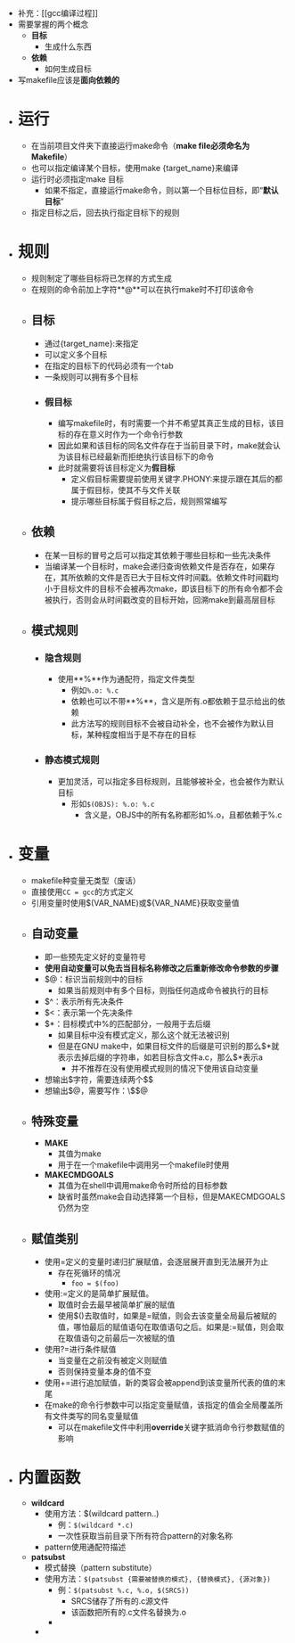 - 补充：[[gcc编译过程]]
- 需要掌握的两个概念
	- **目标**
		- 生成什么东西
	- **依赖**
		- 如何生成目标
- 写makefile应该是**面向依赖的**
- # 运行
	- 在当前项目文件夹下直接运行make命令（**make file必须命名为Makefile**）
	- 也可以指定编译某个目标，使用make {target_name}来编译
	- 运行时必须指定make 目标
		- 如果不指定，直接运行make命令，则以第一个目标位目标，即“**默认目标**”
	- 指定目标之后，回去执行指定目标下的规则
- # 规则
	- 规则制定了哪些目标将已怎样的方式生成
	- 在规则的命令前加上字符**@**可以在执行make时不打印该命令
	- ## 目标
		- 通过{target_name}:来指定
		- 可以定义多个目标
		- 在指定的目标下的代码必须有一个tab
		- 一条规则可以拥有多个目标
		- ### 假目标
			- 编写makefile时，有时需要一个并不希望其真正生成的目标，该目标的存在意义时作为一个命令行参数
			- 因此如果和该目标的同名文件存在于当前目录下时，make就会认为该目标已经最新而拒绝执行该目标下的命令
			- 此时就需要将该目标定义为**假目标**
				- 定义假目标需要提前使用关键字.PHONY:来提示跟在其后的都属于假目标，使其不与文件关联
				- 提示哪些目标属于假目标之后，规则照常编写
	- ## 依赖
		- 在某一目标的冒号之后可以指定其依赖于哪些目标和一些先决条件
		- 当编译某一个目标时，make会递归查询依赖文件是否存在，如果存在，其所依赖的文件是否已大于目标文件时间戳。依赖文件时间戳均小于目标文件的目标不会被再次make，即该目标下的所有命令都不会被执行，否则会从时间戳改变的目标开始，回溯make到最高层目标
	- ## 模式规则
		- ### 隐含规则
			- 使用**%**作为通配符，指定文件类型
				- 例如`%.o: %.c`
				- 依赖也可以不带**%**，含义是所有.o都依赖于显示给出的依赖
				- 此方法写的规则目标不会被自动补全，也不会被作为默认目标，某种程度相当于是不存在的目标
		- ### 静态模式规则
			- 更加灵活，可以指定多目标规则，且能够被补全，也会被作为默认目标
				- 形如`$(OBJS): %.o: %.c`
					- 含义是，OBJS中的所有名称都形如%.o，且都依赖于%.c
- # 变量
	- makefile种变量无类型（废话）
	- 直接使用`CC = gcc`的方式定义
	- 引用变量时使用\$(VAR_NAME)或\${VAR_NAME}获取变量值
	- ## 自动变量
		- 即一些预先定义好的变量符号
		- **使用自动变量可以免去当目标名称修改之后重新修改命令参数的步骤**
		- $@：标识当前规则中的目标
			- 如果当前规则中有多个目标，则指任何造成命令被执行的目标
		- $^：表示所有先决条件
		- $<：表示第一个先决条件
		- $*：目标模式中%的匹配部分，一般用于去后缀
			- 如果目标中没有模式定义，那么这个就无法被识别
			- 但是在GNU make中，如果目标文件的后缀是可识别的那么\$\*就表示去掉后缀的字符串，如若目标含文件a.c，那么\$\*表示a
				- 并不推荐在没有使用模式规则的情况下使用该自动变量
		- 想输出\$字符，需要连续两个\$\$
		- 想输出\$@，需要写作：\\\$\$@
	- ## 特殊变量
		- **MAKE**
			- 其值为make
			- 用于在一个makefile中调用另一个makefile时使用
		- **MAKECMDGOALS**
			- 其值为在shell中调用make命令时所给的目标参数
			- 缺省时虽然make会自动选择第一个目标，但是MAKECMDGOALS仍然为空
	- ## 赋值类别
		- 使用=定义的变量时递归扩展赋值，会逐层展开直到无法展开为止
			- 存在死循环的情况
				- `foo = $(foo)`
		- 使用:=定义的是简单扩展赋值。
			- 取值时会去最早被简单扩展的赋值
			- 使用\$()去取值时，如果是=赋值，则会去该变量全局最后被赋的值，哪怕最后的赋值语句在取值语句之后。如果是:=赋值，则会取在取值语句之前最后一次被赋的值
		- 使用?=进行条件赋值
			- 当变量在之前没有被定义则赋值
			- 否则保持变量本身的值不变
		- 使用+=进行追加赋值，新的类容会被append到该变量所代表的值的末尾
		- 在make的命令行参数中可以指定变量赋值，该指定的值会全局覆盖所有文件类写的同名变量赋值
			- 可以在makefile文件中利用**override**关键字抵消命令行参数赋值的影响
- # 内置函数
	- **wildcard**
		- 使用方法：$(wildcard pattern..)
			- 例：`$(wildcard *.c)`
			- 一次性获取当前目录下所有符合pattern的对象名称
		- pattern使用通配符描述
	- **patsubst**
		- 模式替换（pattern substitute）
		- 使用方法：`$(patsubst {需要被替换的模式}, {替换模式}, {源对象})`
			- 例：`$(patsubst %.c, %.o, $(SRCS))`
				- SRCS储存了所有的.c源文件
				- 该函数把所有的.c文件名替换为.o
			-
		-